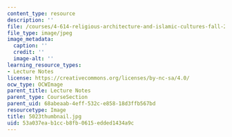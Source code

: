 ```yaml
---
content_type: resource
description: ''
file: /courses/4-614-religious-architecture-and-islamic-cultures-fall-2002/53a037eab1ccb8fb0615edded1434a9c_5023thumbnail.jpg
file_type: image/jpeg
image_metadata:
  caption: ''
  credit: ''
  image-alt: ''
learning_resource_types:
- Lecture Notes
license: https://creativecommons.org/licenses/by-nc-sa/4.0/
ocw_type: OCWImage
parent_title: Lecture Notes
parent_type: CourseSection
parent_uid: 68abeaab-4eff-532c-e858-18d3ffb567bd
resourcetype: Image
title: 5023thumbnail.jpg
uid: 53a037ea-b1cc-b8fb-0615-edded1434a9c
---
```

